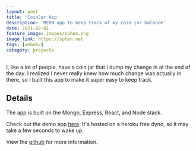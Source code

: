 ```yaml
---
layout: post
title: 'CoinJar App'
description: 'MERN app to keep track of my coin jar balance'
date: 2021-02-01
feature_image: images/sphen.png
image_link: https://sphen.net
tags: [webdev]
category: projects
---
```


I, like a lot of people, have a coin jar that I dump my change in at the end of the day. I realized I never really knew how much change was actually in there, so I built this app to make it super easy to keep track.

## Details

The app is built on the Mongo, Express, React, and Node stack.

Check out the demo app [here](https://coinjar-sphen.herokuapp.com/).
It's hosted on a heroku free dyno, so it may take a few seconds to wake up.

View the [github](https://github.com/sphen/coin-jar) for more information.
